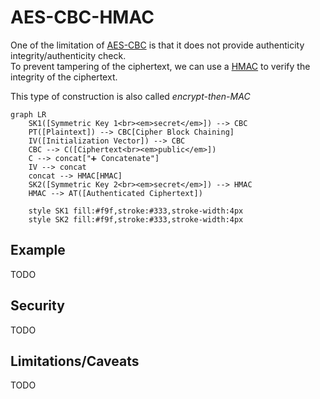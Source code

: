 # AES-CBC-HMAC

One of the limitation of [AES-CBC](/primitives/symmetric-encryption/aes-cbc) is that it does not provide authenticity integrity/authenticity check.\
To prevent tampering of the ciphertext, we can use a [HMAC](/primitives/mac/hmac) to verify the integrity of the ciphertext.

This type of construction is also called _encrypt-then-MAC_

```mermaid
graph LR
    SK1([Symmetric Key 1<br><em>secret</em>]) --> CBC
    PT([Plaintext]) --> CBC[Cipher Block Chaining]
    IV([Initialization Vector]) --> CBC
    CBC --> C([Ciphertext<br><em>public</em>])
    C --> concat["➕ Concatenate"]
    IV --> concat
    concat --> HMAC[HMAC]
    SK2([Symmetric Key 2<br><em>secret</em>]) --> HMAC
    HMAC --> AT([Authenticated Ciphertext])

    style SK1 fill:#f9f,stroke:#333,stroke-width:4px
    style SK2 fill:#f9f,stroke:#333,stroke-width:4px
```

## Example

TODO

## Security

TODO

## Limitations/Caveats

TODO
